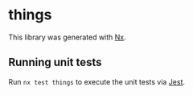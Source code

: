 # things

This library was generated with [Nx](https://nx.dev).

## Running unit tests

Run `nx test things` to execute the unit tests via [Jest](https://jestjs.io).
